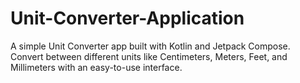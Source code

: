 # Unit-Converter-Application
A simple Unit Converter app built with Kotlin and Jetpack Compose. Convert between different units like Centimeters, Meters, Feet, and Millimeters with an easy-to-use interface.
